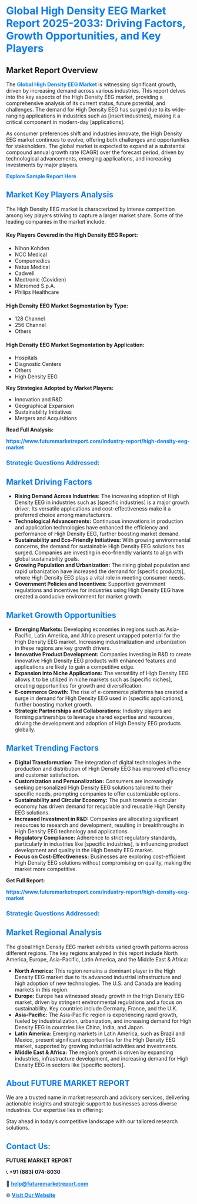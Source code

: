 <h1 style="color: #007BFF;">Global High Density EEG Market Report 2025-2033: Driving Factors, Growth Opportunities, and Key Players</h1>

<section id="overview">
<h2>Market Report Overview</h2>
<p>The <a href="https://www.futuremarketreport.com/industry-report/high-density-eeg-market" style="color: #007BFF; text-decoration: none;"><strong>Global High Density EEG Market</strong></a> is witnessing significant growth, driven by increasing demand across various industries. This report delves into the key aspects of the High Density EEG market, providing a comprehensive analysis of its current status, future potential, and challenges. The demand for High Density EEG has surged due to its wide-ranging applications in industries such as [insert industries], making it a critical component in modern-day [applications].</p>
<p>As consumer preferences shift and industries innovate, the High Density EEG market continues to evolve, offering both challenges and opportunities for stakeholders. The global market is expected to expand at a substantial compound annual growth rate (CAGR) over the forecast period, driven by technological advancements, emerging applications, and increasing investments by major players.</p>
</section>

<section id="overview">
<p><a href="https://www.futuremarketreport.com/request-sample/reportId=123312" style="color: #007BFF; text-decoration: none;"><strong>Explore Sample Report Here</strong></a></p>
</section>

<section id="key-players">
<h2 style="color: #007BFF;">Market Key Players Analysis</h2>
<p>The High Density EEG market is characterized by intense competition among key players striving to capture a larger market share. Some of the leading companies in the market include:</p>
<h4>Key Players Covered in the High Density EEG Report:</h4>
<ul><li>Nihon Kohden</li><li>NCC Medical</li><li>Compumedics</li><li>Natus Medical</li><li>Cadwell</li><li>Medtronic (Covidien)</li><li>Micromed S.p.A.</li><li>Philips Healthcare</li></ul>
<h4>High Density EEG Market Segmentation by Type:</h4>
<ul><li>128 Channel</li><li>256 Channel</li><li>Others</li></ul>

<h4>High Density EEG Market Segmentation by Application:</h4>
<ul><li>Hospitals</li><li>Diagnostic Centers</li><li>Others</li><li>High Density EEG</li></ul>
<p><strong>Key Strategies Adopted by Market Players:</strong></p>
<ul>
<li>Innovation and R&D</li>
<li>Geographical Expansion</li>
<li>Sustainability Initiatives</li>
<li>Mergers and Acquisitions</li>
</ul>
</section>

<section>
<p><strong>Read Full Analysis: </strong></p><a href="https://www.futuremarketreport.com/industry-report/high-density-eeg-market" style="color: #007BFF; text-decoration: none;"><strong>https://www.futuremarketreport.com/industry-report/high-density-eeg-market</strong></a>
<h3 style="color: #007BFF;">Strategic Questions Addressed:</h3>
</section>

<section id="driving-factors">
<h2 style="color: #007BFF;">Market Driving Factors</h2>
<ul>
<li><strong>Rising Demand Across Industries:</strong> The increasing adoption of High Density EEG in industries such as [specific industries] is a major growth driver. Its versatile applications and cost-effectiveness make it a preferred choice among manufacturers.</li>
<li><strong>Technological Advancements:</strong> Continuous innovations in production and application technologies have enhanced the efficiency and performance of High Density EEG, further boosting market demand.</li>
<li><strong>Sustainability and Eco-Friendly Initiatives:</strong> With growing environmental concerns, the demand for sustainable High Density EEG solutions has surged. Companies are investing in eco-friendly variants to align with global sustainability goals.</li>
<li><strong>Growing Population and Urbanization:</strong> The rising global population and rapid urbanization have increased the demand for [specific products], where High Density EEG plays a vital role in meeting consumer needs.</li>
<li><strong>Government Policies and Incentives:</strong> Supportive government regulations and incentives for industries using High Density EEG have created a conducive environment for market growth.</li>
</ul>
</section>

<section id="growth-opportunities">
<h2 style="color: #007BFF;">Market Growth Opportunities</h2>
<ul>
<li><strong>Emerging Markets:</strong> Developing economies in regions such as Asia-Pacific, Latin America, and Africa present untapped potential for the High Density EEG market. Increasing industrialization and urbanization in these regions are key growth drivers.</li>
<li><strong>Innovative Product Development:</strong> Companies investing in R&D to create innovative High Density EEG products with enhanced features and applications are likely to gain a competitive edge.</li>
<li><strong>Expansion into Niche Applications:</strong> The versatility of High Density EEG allows it to be utilized in niche markets such as [specific niches], creating opportunities for growth and diversification.</li>
<li><strong>E-commerce Growth:</strong> The rise of e-commerce platforms has created a surge in demand for High Density EEG used in [specific applications], further boosting market growth.</li>
<li><strong>Strategic Partnerships and Collaborations:</strong> Industry players are forming partnerships to leverage shared expertise and resources, driving the development and adoption of High Density EEG products globally.</li>
</ul>
</section>

<section id="trending-factors">
<h2 style="color: #007BFF;">Market Trending Factors</h2>
<ul>
<li><strong>Digital Transformation:</strong> The integration of digital technologies in the production and distribution of High Density EEG has improved efficiency and customer satisfaction.</li>
<li><strong>Customization and Personalization:</strong> Consumers are increasingly seeking personalized High Density EEG solutions tailored to their specific needs, prompting companies to offer customizable options.</li>
<li><strong>Sustainability and Circular Economy:</strong> The push towards a circular economy has driven demand for recyclable and reusable High Density EEG solutions.</li>
<li><strong>Increased Investment in R&D:</strong> Companies are allocating significant resources to research and development, resulting in breakthroughs in High Density EEG technology and applications.</li>
<li><strong>Regulatory Compliance:</strong> Adherence to strict regulatory standards, particularly in industries like [specific industries], is influencing product development and quality in the High Density EEG market.</li>
<li><strong>Focus on Cost-Effectiveness:</strong> Businesses are exploring cost-efficient High Density EEG solutions without compromising on quality, making the market more competitive.</li>
</ul>
</section>

<section>
<p><strong>Get Full Report: </strong></p><a href="https://www.futuremarketreport.com/industry-report/high-density-eeg-market" style="color: #007BFF; text-decoration: none;"><strong>https://www.futuremarketreport.com/industry-report/high-density-eeg-market</strong></a>
<h3 style="color: #007BFF;">Strategic Questions Addressed:</h3>
</section>


<section id="regional-analysis">
<h2 style="color: #007BFF;">Market Regional Analysis</h2>
<p>The global High Density EEG market exhibits varied growth patterns across different regions. The key regions analyzed in this report include North America, Europe, Asia-Pacific, Latin America, and the Middle East & Africa:</p>
<ul>
<li><strong>North America:</strong> This region remains a dominant player in the High Density EEG market due to its advanced industrial infrastructure and high adoption of new technologies. The U.S. and Canada are leading markets in this region.</li>
<li><strong>Europe:</strong> Europe has witnessed steady growth in the High Density EEG market, driven by stringent environmental regulations and a focus on sustainability. Key countries include Germany, France, and the U.K.</li>
<li><strong>Asia-Pacific:</strong> The Asia-Pacific region is experiencing rapid growth, fueled by industrialization, urbanization, and increasing demand for High Density EEG in countries like China, India, and Japan.</li>
<li><strong>Latin America:</strong> Emerging markets in Latin America, such as Brazil and Mexico, present significant opportunities for the High Density EEG market, supported by growing industrial activities and investments.</li>
<li><strong>Middle East & Africa:</strong> The region’s growth is driven by expanding industries, infrastructure development, and increasing demand for High Density EEG in sectors like [specific sectors].</li>
</ul>
</section>

<footer>
<h2 style="color: #007BFF;">About FUTURE MARKET REPORT</h2>
<p>We are a trusted name in market research and advisory services, delivering actionable insights and strategic support to businesses across diverse industries. Our expertise lies in offering:</p>

<p>Stay ahead in today’s competitive landscape with our tailored research solutions.</p>

<h2 style="color: #007BFF;">Contact Us:</h2>
<p><strong>FUTURE MARKET REPORT</strong></p>
<p>📞 <strong>+91 (883) 074-8030</strong></p>
<p>📧 <strong><a href="mailto:help@futuremarketreport.com" style="color: #007BFF;">help@futuremarketreport.com</a></strong></p>
<p>🌐 <strong><a href="https://www.futuremarketreport.com/" style="color: #007BFF;">Visit Our Website</a></strong></p>
</footer>